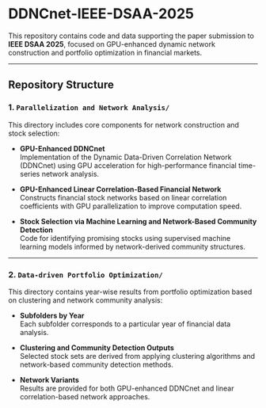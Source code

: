 # DDNCnet-IEEE-DSAA-2025

This repository contains code and data supporting the paper submission to **IEEE DSAA 2025**, focused on GPU-enhanced dynamic network construction and portfolio optimization in financial markets.

---

## Repository Structure

### 1. `Parallelization and Network Analysis/`

This directory includes core components for network construction and stock selection:

- **GPU-Enhanced DDNCnet**  
  Implementation of the Dynamic Data-Driven Correlation Network (DDNCnet) using GPU acceleration for high-performance financial time-series network analysis.

- **GPU-Enhanced Linear Correlation-Based Financial Network**  
  Constructs financial stock networks based on linear correlation coefficients with GPU parallelization to improve computation speed.

- **Stock Selection via Machine Learning and Network-Based Community Detection**  
  Code for identifying promising stocks using supervised machine learning models informed by network-derived community structures.

---

### 2. `Data-driven Portfolio Optimization/`

This directory contains year-wise results from portfolio optimization based on clustering and network community analysis:

- **Subfolders by Year**  
  Each subfolder corresponds to a particular year of financial data analysis.

- **Clustering and Community Detection Outputs**  
  Selected stock sets are derived from applying clustering algorithms and network-based community detection methods.

- **Network Variants**  
  Results are provided for both GPU-enhanced DDNCnet and linear correlation-based network approaches.


